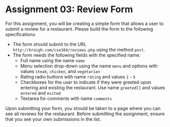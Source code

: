 # Assignment 03: Review Form

For this assignment, you will be creating a simple form that allows a user to submit a review for a restaurant. Please build the form to the following specifications:

* The form should submit to the URL `http://kraigh.com/cse104/reviews.php` using the method `post`.
* The form needs the following fields with the specified name:
    * Full name using the name `name`
    * Menu selection drop-down using the name `menu` and options with values `steak`, `chicken`, and `vegetarian`
    * Rating radio buttons with name `rating` and values `1` - `5`
    * Checkboxes for the user to indicate if they were greeted upon entering and existing the restaurant. Use name `greeted[]` and values `entered` and `exited`
    * Textarea for comments with  name `comments`

Upon submitting your form, you should be taken to a page where you can see all reviews for the restaurant. Before submitting the assignment, ensure that you see your own submissions in the list.
